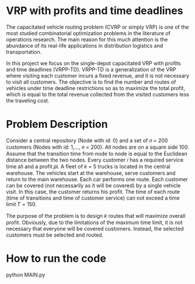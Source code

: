 # VRP with profits and time deadlines

The capacitated vehicle routing problem (CVRP or simply VRP) is one of the most studied combinatorial optimization problems in the literature of operations research. The main reason for this much attention is the abundance of its real-life applications in distribution logistics and transportation. 

In this project we focus on the single-depot capacitated VRP with profits and time deadlines (VRPP-TD). VRPP-TD is a generalization of the VRP where visiting each customer incurs a fixed revenue, and it is not necessary to visit all customers. The objective is to find the number and routes of vehicles under time deadline restrictions so as to maximize the total profit, which is equal to the total revenue collected from the visited customers less the traveling cost. 

# Problem Description
Consider a central repository (Node with id: 0) and a set of 𝑛 = 200 customers (Nodes with id: 1,…, 𝑛 = 200).
All nodes are on a square side 100. Assume that the transition time from node to node is equal to the Euclidean distance between the two nodes.
Every customer 𝑖 has a required service time 𝑠𝑡i and a profit 𝑝i.
A fleet of 𝑘 = 5 trucks is located in the central warehouse.
The vehicles start at the warehouse, serve customers and return to the main warehouse.
Each car performs one route.
Each customer can be covered (not necessarily as it will be covered) by a single vehicle visit. In this case, the customer returns his profit.
The time of each route (time of transitions and time of customer service) can not exceed a time limit 𝑇 = 150.

The purpose of the problem is to design 𝑘 routes that will maximize overall profit. Obviously, due to the limitations of the maximum time limit, it is not necessary that everyone will be covered customers. Instead, the selected customers must be selected and routed. 

# How to run the code
python MAIN.py

